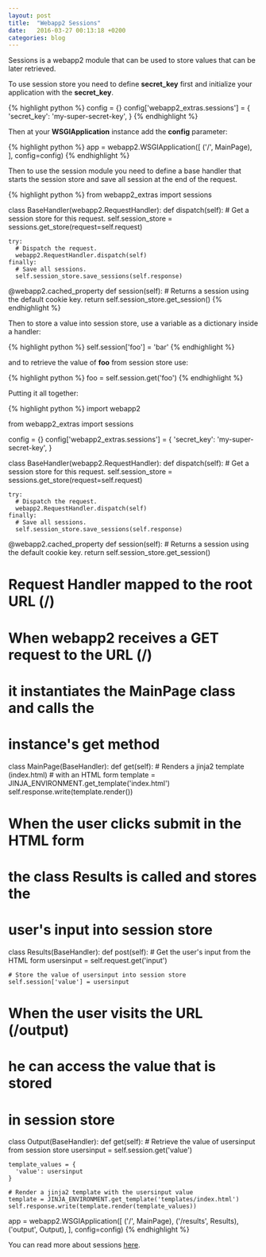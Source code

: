 ```yaml
---
layout: post
title:  "Webapp2 Sessions"
date:   2016-03-27 00:13:18 +0200
categories: blog
---
```


Sessions is a webapp2 module that can be used to store values that can be
later retrieved.

To use session store you need to define **secret_key** first and initialize your
application with the **secret_key**.

{% highlight python %}
config = {}
config['webapp2_extras.sessions'] = {
  'secret_key': 'my-super-secret-key',
}
{% endhighlight %}

Then at your **WSGIApplication** instance add the **config** parameter:

{% highlight python %}
app = webapp2.WSGIApplication([
  ('/', MainPage),
], config=config)
{% endhighlight %}

Then to use the session module you need to define a base handler that starts
the session store and save all session at the end of the request.

{% highlight python %}
from webapp2_extras import sessions

class BaseHandler(webapp2.RequestHandler):
  def dispatch(self):
    # Get a session store for this request.
    self.session_store = sessions.get_store(request=self.request)

    try:
      # Dispatch the request.
      webapp2.RequestHandler.dispatch(self)
    finally:
      # Save all sessions.
      self.session_store.save_sessions(self.response)

  @webapp2.cached_property
  def session(self):
    # Returns a session using the default cookie key.
    return self.session_store.get_session()
{% endhighlight %}

Then to store a value into session store, use a variable as a dictionary inside
a handler:

{% highlight python %}
self.session['foo'] = 'bar'
{% endhighlight %}

and to retrieve the value of **foo** from session store use:

{% highlight python %}
foo = self.session.get('foo')
{% endhighlight %}

Putting it all together:

{% highlight python %}
import webapp2

from webapp2_extras import sessions

config = {}
config['webapp2_extras.sessions'] = {
  'secret_key': 'my-super-secret-key',
}

class BaseHandler(webapp2.RequestHandler):
  def dispatch(self):
    # Get a session store for this request.
    self.session_store = sessions.get_store(request=self.request)

    try:
      # Dispatch the request.
      webapp2.RequestHandler.dispatch(self)
    finally:
      # Save all sessions.
      self.session_store.save_sessions(self.response)

  @webapp2.cached_property
  def session(self):
    # Returns a session using the default cookie key.
    return self.session_store.get_session()

# Request Handler mapped to the root URL (/)
# When webapp2 receives a GET request to the URL (/)
# it instantiates the MainPage class and calls the
# instance's get method
class MainPage(BaseHandler):
  def get(self):
    # Renders a jinja2 template (index.html)
    # with an HTML form
    template = JINJA_ENVIRONMENT.get_template('index.html')
    self.response.write(template.render())

# When the user clicks submit in the HTML form
# the class Results is called and stores the
# user's input into session store
class Results(BaseHandler):
  def post(self):
    # Get the user's input from the HTML form
    usersinput = self.request.get('input')

    # Store the value of usersinput into session store
    self.session['value'] = usersinput

# When the user visits the URL (/output)
# he can access the value that is stored
# in session store
class Output(BaseHandler):
  def get(self):
    # Retrieve the value of usersinput from session store
    usersinput = self.session.get('value')

    template_values = {
      'value': usersinput
    }

    # Render a jinja2 template with the usersinput value
    template = JINJA_ENVIRONMENT.get_template('templates/index.html')
    self.response.write(template.render(template_values))

app = webapp2.WSGIApplication([
  ('/', MainPage),
  ('/results', Results),
  ('output', Output),
], config=config)
{% endhighlight %}

You can read more about sessions [here][sessions].

[sessions]: https://webapp-improved.appspot.com/api/webapp2_extras/sessions.html
